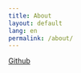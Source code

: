 ```yaml
---
title: About
layout: default
lang: en
permalink: /about/
---
```


[Github](https://github.com/milonoir)
